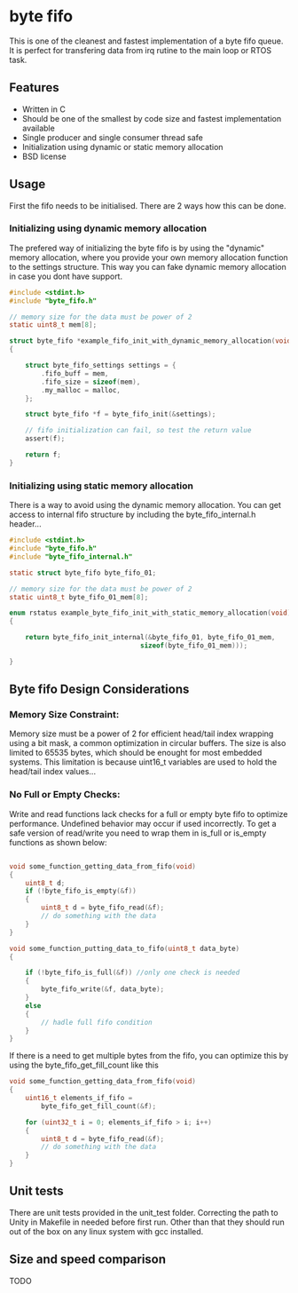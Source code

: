 # byte fifo
This is one of the cleanest and fastest implementation of a byte fifo queue.
It is perfect for transfering data from irq rutine to the main loop or RTOS task.

## Features
* Written in C
* Should be one of the smallest by code size and fastest implementation available
* Single producer and single consumer thread safe
* Initialization using dynamic or static memory allocation
* BSD license

## Usage

First the fifo needs to be initialised. There are 2 ways how this can be done.

### Initializing using dynamic memory allocation
The prefered way of initializing the byte fifo is by using the "dynamic" memory allocation,
where you provide your own memory allocation function to the settings structure. This way 
you can fake dynamic memory allocation in case you dont have support.

``` c
#include <stdint.h>
#include "byte_fifo.h"

// memory size for the data must be power of 2
static uint8_t mem[8];

struct byte_fifo *example_fifo_init_with_dynamic_memory_allocation(void)
{

	struct byte_fifo_settings settings = {
		.fifo_buff = mem,
		.fifo_size = sizeof(mem),
		.my_malloc = malloc,
	};

    struct byte_fifo *f = byte_fifo_init(&settings);

    // fifo initialization can fail, so test the return value
    assert(f);

    return f;
}

```

### Initializing using static memory allocation
There is a way to avoid using the dynamic memory allocation. You can get access to internal
fifo structure by including the byte_fifo_internal.h header...

``` c
#include <stdint.h>
#include "byte_fifo.h"
#include "byte_fifo_internal.h"

static struct byte_fifo byte_fifo_01;

// memory size for the data must be power of 2
static uint8_t byte_fifo_01_mem[8];

enum rstatus example_byte_fifo_init_with_static_memory_allocation(void)
{

    return byte_fifo_init_internal(&byte_fifo_01, byte_fifo_01_mem, 
                                 sizeof(byte_fifo_01_mem)));

}

```

## Byte fifo Design Considerations

### Memory Size Constraint:

Memory size must be a power of 2 for efficient head/tail index
wrapping using a bit mask, a common optimization in circular
buffers. The size is also limited to 65535 bytes, which should be
enought for most embedded systems. This limitation is because uint16_t
variables are used to hold the head/tail index values...

### No Full or Empty Checks:

Write and read functions lack checks for a full or empty byte fifo to
optimize performance. Undefined behavior may occur if used
incorrectly. To get a safe version of read/write you need to wrap them
in is_full or is_empty functions as shown below:

``` c

void some_function_getting_data_from_fifo(void)
{
    uint8_t d;
    if (!byte_fifo_is_empty(&f))
    {
        uint8_t d = byte_fifo_read(&f);
        // do something with the data
    }
}

void some_function_putting_data_to_fifo(uint8_t data_byte)
{

    if (!byte_fifo_is_full(&f)) //only one check is needed
    {
        byte_fifo_write(&f, data_byte);
    }
    else
    {
        // hadle full fifo condition
    }
}

```

If there is a need to get multiple bytes from the fifo, you can
optimize this by using the byte_fifo_get_fill_count like this

``` c
void some_function_getting_data_from_fifo(void)
{
    uint16_t elements_if_fifo = 
        byte_fifo_get_fill_count(&f);

    for (uint32_t i = 0; elements_if_fifo > i; i++)
    {
        uint8_t d = byte_fifo_read(&f);
        // do something with the data
    }
}

```

## Unit tests
There are unit tests provided in the unit_test folder. 
Correcting the path to Unity in Makefile in needed before first
run. Other than that they should run out of the box on any linux
system with gcc installed. 

## Size and speed comparison
TODO


